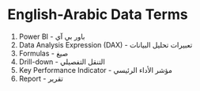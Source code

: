 # English-Arabic Data Terms

1. Power BI - باور بي آي
1. Data Analysis Expression (DAX) - تعبيرات تحليل البيانات
1. Formulas - صيغ
1. Drill-down - التنقل التفصيلي
1. Key Performance Indicator - مؤشر الأداء الرئيسي
1. Report - تقرير
